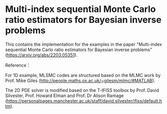 # Multi-index sequential Monte Carlo ratio estimators for Bayesian inverse problems

This contains the implementation for the examples in the paper "Multi-index sequential Monte Carlo ratio estimators for Bayesian inverse problems" (https://arxiv.org/abs/2203.05351).

Reference：

For 1D example, MLSMC codes are structured based on the MLMC work by Prof. Mike Giles (http://people.maths.ox.ac.uk/~gilesm/mlmc/#MATLAB).

The 2D PDE solver is modified based on the T-IFISS toolbox by Prof. David Silvester, Prof. Howard Elman and Prof. Dr Alison Ramage (https://personalpages.manchester.ac.uk/staff/david.silvester/ifiss/default.htm). 
